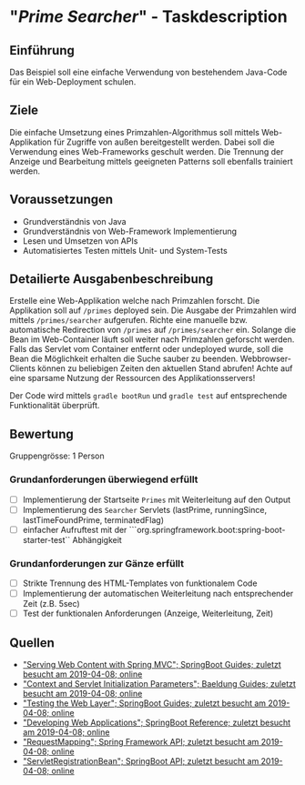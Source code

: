 # "*Prime Searcher*" - Taskdescription

## Einführung
Das Beispiel soll eine einfache Verwendung von bestehendem Java-Code für ein Web-Deployment schulen.

## Ziele
Die einfache Umsetzung eines Primzahlen-Algorithmus soll mittels Web-Applikation für Zugriffe von außen bereitgestellt werden. Dabei soll die Verwendung eines Web-Frameworks geschult werden. Die Trennung der Anzeige und Bearbeitung mittels geeigneten Patterns soll ebenfalls trainiert werden.

## Voraussetzungen
* Grundverständnis von Java
* Grundverständnis von Web-Framework Implementierung
* Lesen und Umsetzen von APIs
* Automatisiertes Testen mittels Unit- und System-Tests

## Detailierte Ausgabenbeschreibung
Erstelle eine Web-Applikation welche nach Primzahlen forscht. Die Applikation soll auf ``/primes`` deployed sein. Die Ausgabe der Primzahlen wird mittels ``/primes/searcher`` aufgerufen. Richte eine manuelle bzw. automatische Redirection von ``/primes`` auf ``/primes/searcher`` ein. Solange die Bean im Web-Container läuft soll weiter nach Primzahlen geforscht werden. Falls das Servlet vom Container entfernt oder undeployed wurde, soll die Bean die Möglichkeit erhalten die Suche sauber zu beenden. Webbrowser-Clients können zu beliebigen Zeiten den aktuellen Stand abrufen! Achte auf eine sparsame Nutzung der Ressourcen des Applikationsservers!

Der Code wird mittels ``gradle bootRun`` und ``gradle test`` auf entsprechende Funktionalität überprüft.

## Bewertung
Gruppengrösse: 1 Person
### Grundanforderungen **überwiegend erfüllt**
- [ ] Implementierung der Startseite ``Primes`` mit Weiterleitung auf den Output
- [ ] Implementierung des ``Searcher`` Servlets (lastPrime, runningSince, lastTimeFoundPrime, terminatedFlag)
- [ ] einfacher Aufruftest mit der ```org.springframework.boot:spring-boot-starter-test`` Abhängigkeit

### Grundanforderungen **zur Gänze erfüllt**
- [ ] Strikte Trennung des HTML-Templates von funktionalem Code
- [ ] Implementierung der automatischen Weiterleitung nach entsprechender Zeit (z.B. 5sec)
- [ ] Test der funktionalen Anforderungen (Anzeige, Weiterleitung, Zeit)

## Quellen
* ["Serving Web Content with Spring MVC"; SpringBoot Guides; zuletzt besucht am 2019-04-08; online](https://spring.io/guides/gs/serving-web-content/)
* ["Context and Servlet Initialization Parameters"; Baeldung Guides; zuletzt besucht am 2019-04-08; online](https://www.baeldung.com/context-servlet-initialization-param)
* ["Testing the Web Layer"; SpringBoot Guides; zuletzt besucht am 2019-04-08; online](https://spring.io/guides/gs/testing-web/)
* ["Developing Web Applications"; SpringBoot Reference; zuletzt besucht am 2019-04-08; online](https://docs.spring.io/spring-boot/docs/current/reference/html/boot-features-developing-web-applications.html)
* ["RequestMapping"; Spring Framework API; zuletzt besucht am 2019-04-08; online](https://docs.spring.io/spring-framework/docs/current/javadoc-api/org/springframework/web/bind/annotation/RequestMapping.html)
* ["ServletRegistrationBean"; SpringBoot API; zuletzt besucht am 2019-04-08; online](https://docs.spring.io/spring-boot/docs/current/api/org/springframework/boot/web/servlet/ServletRegistrationBean.html)
